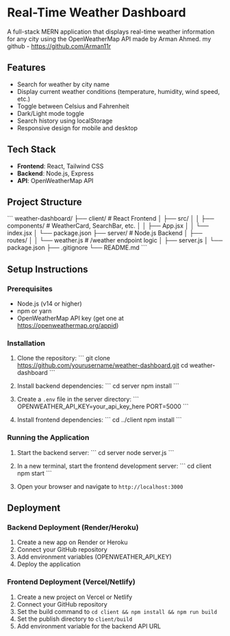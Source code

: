 # Real-Time Weather Dashboard

A full-stack MERN application that displays real-time weather information for any city using the OpenWeatherMap API made by Arman Ahmed.
my github - https://github.com/Arman11r


## Features

- Search for weather by city name
- Display current weather conditions (temperature, humidity, wind speed, etc.)
- Toggle between Celsius and Fahrenheit
- Dark/Light mode toggle
- Search history using localStorage
- Responsive design for mobile and desktop

## Tech Stack

- **Frontend**: React, Tailwind CSS
- **Backend**: Node.js, Express
- **API**: OpenWeatherMap API

## Project Structure

\`\`\`
weather-dashboard/
├── client/               # React Frontend
│   ├── src/
│   │   ├── components/   # WeatherCard, SearchBar, etc.
│   │   ├── App.jsx
│   │   └── index.jsx
│   └── package.json
├── server/               # Node.js Backend
│   ├── routes/
│   │   └── weather.js    # /weather endpoint logic
│   ├── server.js
│   └── package.json
├── .gitignore
└── README.md
\`\`\`

## Setup Instructions

### Prerequisites

- Node.js (v14 or higher)
- npm or yarn
- OpenWeatherMap API key (get one at https://openweathermap.org/appid)

### Installation

1. Clone the repository:
   \`\`\`
   git clone https://github.com/yourusername/weather-dashboard.git
   cd weather-dashboard
   \`\`\`

2. Install backend dependencies:
   \`\`\`
   cd server
   npm install
   \`\`\`

3. Create a `.env` file in the server directory:
   \`\`\`
   OPENWEATHER_API_KEY=your_api_key_here
   PORT=5000
   \`\`\`

4. Install frontend dependencies:
   \`\`\`
   cd ../client
   npm install
   \`\`\`

### Running the Application

1. Start the backend server:
   \`\`\`
   cd server
   node server.js
   \`\`\`

2. In a new terminal, start the frontend development server:
   \`\`\`
   cd client
   npm start
   \`\`\`

3. Open your browser and navigate to `http://localhost:3000`

## Deployment

### Backend Deployment (Render/Heroku)

1. Create a new app on Render or Heroku
2. Connect your GitHub repository
3. Add environment variables (OPENWEATHER_API_KEY)
4. Deploy the application

### Frontend Deployment (Vercel/Netlify)

1. Create a new project on Vercel or Netlify
2. Connect your GitHub repository
3. Set the build command to `cd client && npm install && npm run build`
4. Set the publish directory to `client/build`
5. Add environment variable for the backend API URL


